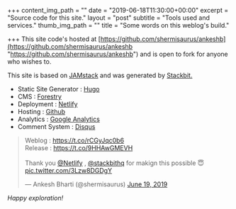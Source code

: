 +++
content_img_path = ""
date = "2019-06-18T11:30:00+00:00"
excerpt = "Source code for this site."
layout = "post"
subtitle = "Tools used and services."
thumb_img_path = ""
title = "Some words on this weblog's build."

+++
This site code's hosted at [https://github.com/shermisaurus/ankeshb](https://github.com/shermisaurus/ankeshb "https://github.com/shermisaurus/ankeshb") and is open to fork for anyone who wishes to.

This site is based on [JAMstack](https://jamstack.org/ "JAMstack") and was generated by [Stackbit.](https://www.stackbit.com/ "Stackbit")

* Static Site Generator :  [Hugo](https://gohugo.io/)
* CMS : [Forestry](https://forestry.io/)
* Deployment : [Netlify](https://www.netlify.com/)
* Hosting : [Github](https://github.com/)
* Analytics : [Google Analytics](https://analytics.google.com)
* Comment System : [Disqus](https://disqus.com/ "Disqus")

<blockquote class="twitter-tweet" data-lang="en"><p lang="en" dir="ltr">Weblog : <a href="https://t.co/rCGyJqc0b6">https://t.co/rCGyJqc0b6</a><br>Release : <a href="https://t.co/9HHAwGMEVH">https://t.co/9HHAwGMEVH</a><br><br>Thank you <a href="https://twitter.com/Netlify?ref_src=twsrc%5Etfw">@Netlify</a> , <a href="https://twitter.com/stackbithq?ref_src=twsrc%5Etfw">@stackbithq</a> for makign this possible 😇 <a href="https://t.co/3Lzw8DGDgY">pic.twitter.com/3Lzw8DGDgY</a></p>&mdash; Ankesh Bharti (@shermisaurus) <a href="https://twitter.com/shermisaurus/status/1141466897835106306?ref_src=twsrc%5Etfw">June 19, 2019</a></blockquote>
<script async src="https://platform.twitter.com/widgets.js" charset="utf-8"></script>

_Happy exploration!_
